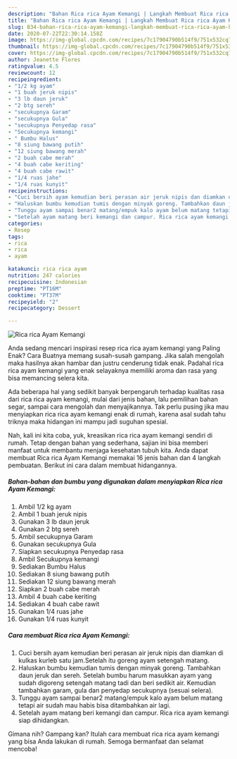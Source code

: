 ```yaml
---
description: "Bahan Rica rica Ayam Kemangi | Langkah Membuat Rica rica Ayam Kemangi Yang Enak dan Simpel"
title: "Bahan Rica rica Ayam Kemangi | Langkah Membuat Rica rica Ayam Kemangi Yang Enak dan Simpel"
slug: 834-bahan-rica-rica-ayam-kemangi-langkah-membuat-rica-rica-ayam-kemangi-yang-enak-dan-simpel
date: 2020-07-22T22:30:14.158Z
image: https://img-global.cpcdn.com/recipes/7c17904790b514f9/751x532cq70/rica-rica-ayam-kemangi-foto-resep-utama.jpg
thumbnail: https://img-global.cpcdn.com/recipes/7c17904790b514f9/751x532cq70/rica-rica-ayam-kemangi-foto-resep-utama.jpg
cover: https://img-global.cpcdn.com/recipes/7c17904790b514f9/751x532cq70/rica-rica-ayam-kemangi-foto-resep-utama.jpg
author: Jeanette Flores
ratingvalue: 4.5
reviewcount: 12
recipeingredient:
- "1/2 kg ayam"
- "1 buah jeruk nipis"
- "3 lb daun jeruk"
- "2 btg sereh"
- "secukupnya Garam"
- "secukupnya Gula"
- "secukupnya Penyedap rasa"
- "Secukupnya kemangi"
- " Bumbu Halus"
- "8 siung bawang putih"
- "12 siung bawang merah"
- "2 buah cabe merah"
- "4 buah cabe keriting"
- "4 buah cabe rawit"
- "1/4 ruas jahe"
- "1/4 ruas kunyit"
recipeinstructions:
- "Cuci bersih ayam kemudian beri perasan air jeruk nipis dan diamkan di kulkas kurleb satu jam.Setelah itu goreng ayam setengah matang."
- "Haluskan bumbu kemudian tumis dengan minyak goreng. Tambahkan daun jeruk dan sereh. Setelah bumbu harum masukkan ayam yang sudah digoreng setengah matang tadi dan beri sedikit air. Kemudian tambahkan garam, gula dan penyedap secukupnya (sesuai selera)."
- "Tunggu ayam sampai benar2 matang/empuk kalo ayam belum matang tetapi air sudah mau habis bisa ditambahkan air lagi."
- "Setelah ayam matang beri kemangi dan campur. Rica rica ayam kemangi siap dihidangkan."
categories:
- Resep
tags:
- rica
- rica
- ayam

katakunci: rica rica ayam 
nutrition: 247 calories
recipecuisine: Indonesian
preptime: "PT16M"
cooktime: "PT37M"
recipeyield: "2"
recipecategory: Dessert

---
```



![Rica rica Ayam Kemangi](https://img-global.cpcdn.com/recipes/7c17904790b514f9/751x532cq70/rica-rica-ayam-kemangi-foto-resep-utama.jpg)

Anda sedang mencari inspirasi resep rica rica ayam kemangi yang Paling Enak? Cara Buatnya memang susah-susah gampang. Jika salah mengolah maka hasilnya akan hambar dan justru cenderung tidak enak. Padahal rica rica ayam kemangi yang enak selayaknya memiliki aroma dan rasa yang bisa memancing selera kita.

Ada beberapa hal yang sedikit banyak berpengaruh terhadap kualitas rasa dari rica rica ayam kemangi, mulai dari jenis bahan, lalu pemilihan bahan segar, sampai cara mengolah dan menyajikannya. Tak perlu pusing jika mau menyiapkan rica rica ayam kemangi enak di rumah, karena asal sudah tahu triknya maka hidangan ini mampu jadi suguhan spesial.




Nah, kali ini kita coba, yuk, kreasikan rica rica ayam kemangi sendiri di rumah. Tetap dengan bahan yang sederhana, sajian ini bisa memberi manfaat untuk membantu menjaga kesehatan tubuh kita. Anda dapat membuat Rica rica Ayam Kemangi memakai 16 jenis bahan dan 4 langkah pembuatan. Berikut ini cara dalam membuat hidangannya.

<!--inarticleads1-->

##### Bahan-bahan dan bumbu yang digunakan dalam menyiapkan Rica rica Ayam Kemangi:

1. Ambil 1/2 kg ayam
1. Ambil 1 buah jeruk nipis
1. Gunakan 3 lb daun jeruk
1. Gunakan 2 btg sereh
1. Ambil secukupnya Garam
1. Gunakan secukupnya Gula
1. Siapkan secukupnya Penyedap rasa
1. Ambil Secukupnya kemangi
1. Sediakan  Bumbu Halus
1. Sediakan 8 siung bawang putih
1. Sediakan 12 siung bawang merah
1. Siapkan 2 buah cabe merah
1. Ambil 4 buah cabe keriting
1. Sediakan 4 buah cabe rawit
1. Gunakan 1/4 ruas jahe
1. Gunakan 1/4 ruas kunyit




<!--inarticleads2-->

##### Cara membuat Rica rica Ayam Kemangi:

1. Cuci bersih ayam kemudian beri perasan air jeruk nipis dan diamkan di kulkas kurleb satu jam.Setelah itu goreng ayam setengah matang.
1. Haluskan bumbu kemudian tumis dengan minyak goreng. Tambahkan daun jeruk dan sereh. Setelah bumbu harum masukkan ayam yang sudah digoreng setengah matang tadi dan beri sedikit air. Kemudian tambahkan garam, gula dan penyedap secukupnya (sesuai selera).
1. Tunggu ayam sampai benar2 matang/empuk kalo ayam belum matang tetapi air sudah mau habis bisa ditambahkan air lagi.
1. Setelah ayam matang beri kemangi dan campur. Rica rica ayam kemangi siap dihidangkan.




Gimana nih? Gampang kan? Itulah cara membuat rica rica ayam kemangi yang bisa Anda lakukan di rumah. Semoga bermanfaat dan selamat mencoba!
